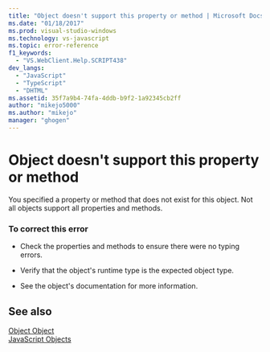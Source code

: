 ```yaml
---
title: "Object doesn't support this property or method | Microsoft Docs"
ms.date: "01/18/2017"
ms.prod: visual-studio-windows
ms.technology: vs-javascript
ms.topic: error-reference
f1_keywords: 
  - "VS.WebClient.Help.SCRIPT438"
dev_langs: 
  - "JavaScript"
  - "TypeScript"
  - "DHTML"
ms.assetid: 35f7a9b4-74fa-4ddb-b9f2-1a92345cb2ff
author: "mikejo5000"
ms.author: "mikejo"
manager: "ghogen"
---
```

# Object doesn't support this property or method
You specified a property or method that does not exist for this object. Not all objects support all properties and methods.  
  
### To correct this error  
  
- Check the properties and methods to ensure there were no typing errors.  
  
- Verify that the object's runtime type is the expected object type.  
  
- See the object's documentation for more information.  
  
## See also  
 [Object Object](../../javascript/reference/object-object-javascript.md)   
 [JavaScript Objects](../../javascript/reference/javascript-objects.md)